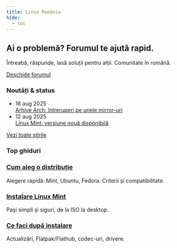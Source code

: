 ```yaml
---
title: Linux România
hide:
  - toc
---
```


<div class="home-landing">

<div class="forum-cta">
  <div>
    <h2>Ai o problemă? Forumul te ajută rapid.</h2>
    <p>Întreabă, răspunde, lasă soluții pentru alții. Comunitate în română.</p>
  </div>
  <div>
    <a class="btn invert" href="https://forum.linuxromania.eu" target="_blank" rel="noopener">Deschide forumul</a>
  </div>
</div>

### Noutăți & status

<ul class="news-list">
  <li class="news-item">
    <div class="meta">16 aug 2025</div>
    <a class="title" href="stiri/2025-08-16-arch-mirror-outage/">Arhive Arch: întreruperi pe unele mirror-uri</a>
  </li>
  <li class="news-item">
    <div class="meta">12 aug 2025</div>
    <a class="title" href="stiri/2025-08-12-new-mint-release/">Linux Mint: versiune nouă disponibilă</a>
  </li>
</ul>
<p class="news-more"><a class="btn" href="stiri/">Vezi toate știrile</a></p>

### Top ghiduri

<div class="cards">
  <div class="card">
    <h3><a href="ghiduri/incepatori/alege-distributia/">Cum aleg o distribuție</a></h3>
    <p>Alegere rapidă: Mint, Ubuntu, Fedora. Criterii și compatibilitate.</p>
  </div>
  <div class="card">
    <h3><a href="ghiduri/incepatori/instalare-mint/">Instalare Linux Mint</a></h3>
    <p>Pași simpli și siguri, de la ISO la desktop.</p>
  </div>
  <div class="card">
    <h3><a href="ghiduri/incepatori/dupa-instalare/">Ce faci după instalare</a></h3>
    <p>Actualizări, Flatpak/Flathub, codec-uri, drivere.</p>
  </div>
</div>

</div>
